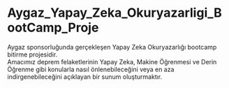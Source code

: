 # Aygaz_Yapay_Zeka_Okuryazarligi_BootCamp_Proje

Aygaz sponsorluğunda gerçekleşen Yapay Zeka Okuryazarlığı bootcamp bitirme projesidir.   
Amacımız deprem felaketlerinin Yapay Zeka, Makine Öğrenmesi ve Derin Öğrenme gibi konularla nasıl önlenebileceğini veya en aza indirgenebileceğini açıklayan bir sunum oluşturmaktır.
